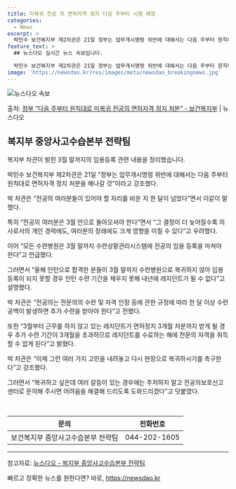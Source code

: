 ```yaml
---
title: 미복귀 전공 의 면허자격 정지 다음 주부터 시행 예정
categories:
  - News
excerpt: >
  박민수 보건복지부 제2차관은 21일 정부는 업무개시명령 위반에 대해서는 다음 주부터 원칙대로 면허자격 정지 …
feature_text: >
  ## 뉴스다오 실시간 뉴스 속보입니다.

  박민수 보건복지부 제2차관은 21일 정부는 업무개시명령 위반에 대해서는 다음 주부터 원칙대로 면허자격 정지 …
image: 'https://newsdao.kr/res/images/meta/newsdao_breakingnews.jpg'
---
```


![뉴스다오 속보](https://newsdao.kr/res/images/meta/newsdao_breakingnews.jpg)

<p>출처: <a href="https://newsdao.kr/3394" rel="dofollow">정부 “다음 주부터 원칙대로 미복귀 전공의 면허자격 정지 처분”  - 보건복지부</a> | 뉴스다오</p>

<h2 data-ke-size="size26">복지부 중앙사고수습본부 전략팀</h2>
복지부 차관이 밝힌 3월 말까지의 임용등록 관련 내용을 정리했습니다.

<p data-ke-size="size16">박민수 보건복지부 제2차관은 21일 “정부는 업무개시명령 위반에 대해서는 다음 주부터 원칙대로 면허자격 정지 처분을 해나갈 것”이라고 강조했다.</p>

<p data-ke-size="size16">박 차관은 “전공의 여러분들이 있어야 할 자리를 비운 지 한 달이 넘었다”면서 이같이 말했다.</p>

<p data-ke-size="size16">특히 “전공의 여러분은 3월 안으로 돌아오셔야 한다”면서 “그 결정이 더 늦어질수록 의사로서의 개인 경력에도, 여러분의 장래에도 크게 영향을 미칠 수 있다”고 우려했다.</p>
  
<p data-ke-size="size16">이어 “모든 수련병원은 3월 말까지 수련상황관리시스템에 전공의 임용 등록을 마쳐야 한다”고 언급했다.</p>

<p data-ke-size="size16">그러면서 “올해 인턴으로 합격한 분들이 3월 말까지 수련병원으로 복귀하지 않아 임용 등록이 되지 못할 경우 인턴 수련 기간을 채우지 못해 내년에 레지던트가 될 수 없다”고 설명했다.</p>

<p data-ke-size="size16">박 차관은 “전공의는 전문의의 수련 및 자격 인정 등에 관한 규정에 따라 한 달 이상 수련 공백이 발생하면 추가 수련을 받아야 한다”고 전했다.</p>

<p data-ke-size="size16">또한 “3월부터 근무를 하지 않고 있는 레지던트가 면허정지 3개월 처분까지 받게 될 경우 추가 수련 기간이 3개월을 초과하므로 레지던트를 수료하는 해에 전문의 자격을 취득할 수 없게 된다”고 밝혔다.</p>

<p data-ke-size="size16">박 차관은 “이제 그런 여러 가지 고민을 내려놓고 다시 현장으로 복귀하시기를 촉구한다”고 강조했다.</p>

<p data-ke-size="size16">그러면서 “복귀하고 싶은데 여러 갈등이 있는 경우에는 주저하지 말고 전공의보호신고센터로 문의해 주시면 어려움을 해결해 드리도록 도와드리겠다”고 덧붙였다.</p>

<br/>

<table>
  <thead>
    <tr>
      <th style="text-align: center;">문의</th>
      <th style="text-align: center;">전화번호</th>
    </tr>
  </thead>
  <tbody>
    <tr>
      <td style="text-align: center;">보건복지부 중앙사고수습본부 전략팀</td>
      <td style="text-align: center;">044-202-1605</td>
    </tr>
  </tbody>
</table>

<hr/>

<p data-ke-size="size16">참고자료: <a href="https://newsdao.kr/3394">뉴스다오 - 복지부 중앙사고수습본부 전략팀</a></p> 

빠르고 정확한 뉴스를 원한다면? 바로, <a href="https://newsdao.kr" rel="dofollow">https://newsdao.kr</a>



